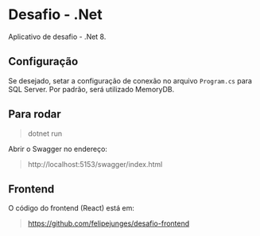 # Desafio - .Net

Aplicativo de desafio - .Net 8.

## Configuração

Se desejado, setar a configuração de conexão no arquivo `Program.cs` para SQL Server. Por padrão, será utilizado MemoryDB.

## Para rodar

> dotnet run

Abrir o Swagger no endereço:

> http://localhost:5153/swagger/index.html

## Frontend

O código do frontend (React) está em:

> https://github.com/felipejunges/desafio-frontend
